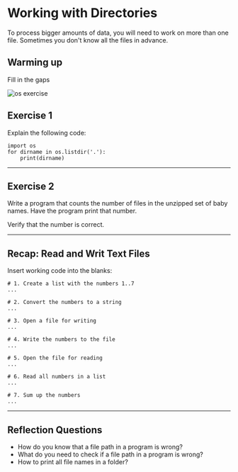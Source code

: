 
# Working with Directories

To process bigger amounts of data, you will need to work on more than one file. Sometimes you don't know all the files in advance.

## Warming up

Fill in the gaps

![os exercise](../images/os.png)

## Exercise 1

Explain the following code:

    import os
    for dirname in os.listdir('.'):
        print(dirname)


----

## Exercise 2

Write a program that counts the number of files in the unzipped set of baby names. Have the program print that number.

Verify that the number is correct.

----


## Recap: Read and Writ Text Files

Insert working code into the blanks:

    # 1. Create a list with the numbers 1..7
    ...

    # 2. Convert the numbers to a string
    ...

    # 3. Open a file for writing
    ...

    # 4. Write the numbers to the file
    ...

    # 5. Open the file for reading
    ...

    # 6. Read all numbers in a list
    ...

    # 7. Sum up the numbers
    ...

----

## Reflection Questions

* How do you know that a file path in a program is wrong?
* What do you need to check if a file path in a program is wrong?
* How to print all file names in a folder? 
